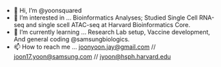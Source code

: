- 👋 Hi, I’m @yoonsquared
- 👀 I’m interested in ... Bioinformatics Analyses; Studied Single Cell RNA-seq and single scell ATAC-seq at Harvard Bioinformatics Core.
- 🌱 I’m currently learning ... Research Lab setup, Vaccine development, And general coding @samsungbiologics.
- 📫 How to reach me ... joonyoon.jay@gmail.com // joon17.yoon@samsung.com // jyoon@hsph.harvard.edu

<!---
yoonsquared/yoonsquared is a ✨ special ✨ repository because its `README.md` (this file) appears on your GitHub profile.
You can click the Preview link to take a look at your changes.
--->
